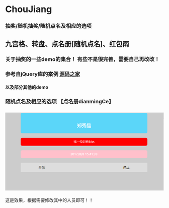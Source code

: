 # ChouJiang
### 抽奖/随机抽奖/随机点名及相应的选项

## 九宫格、转盘、点名册[随机点名]、红包雨


### 关于抽奖的一些demo的集合！ 有些不是很完善，需要自己再改改！
### 参考自jQuery库的案例 [源码之家](http://www.mycodes.net/)

#### 以及部分其他的demo

### 随机点名及相应的选项 【点名册dianmingCe】
### ![随机点名及相应的选项](dianMingCe/dianmingche.png)
这是效果，根据需要修改其中的人员即可！！

